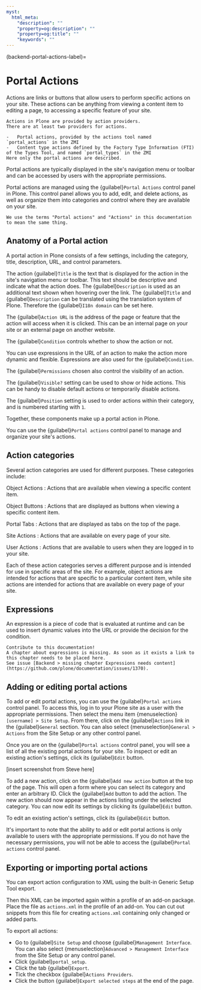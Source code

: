 ```yaml
---
myst:
  html_meta:
    "description": ""
    "property=og:description": ""
    "property=og:title": ""
    "keywords": ""
---
```


(backend-portal-actions-label)=

# Portal Actions

Actions are links or buttons that allow users to perform specific actions on your site.
These actions can be anything from viewing a content item to editing a page, to accessing a specific feature of your site.

```{note}
Actions in Plone are provided by action providers.
There are at least two providers for actions.

-   Portal actions, provided by the actions tool named `portal_actions` in the ZMI
-   Content type actions defined by the Factory Type Information (FTI) of the Types Tool, and named `portal_types` in the ZMI
Here only the portal actions are described.
```

Portal actions are typically displayed in the site's navigation menu or toolbar and can be accessed by users with the appropriate permissions.

Portal actions are managed using the {guilabel}`Portal Actions` control panel in Plone.
This control panel allows you to add, edit, and delete actions, as well as organize them into categories and control where they are available on your site.

```{note}
We use the terms "Portal actions" and "Actions" in this documentation to mean the same thing.
```

## Anatomy of a Portal action

A portal action in Plone consists of a few settings, including the category, title, description, URL, and control parameters.

The action {guilabel}`Title` is the text that is displayed for the action in the site's navigation menu or toolbar.
This text should be descriptive and indicate what the action does.
The {guilabel}`Description` is used as an additional text shown when hovering over the link.
The {guilabel}`Title` and {guilabel}`Description` can be translated using the translation system of Plone.
Therefore the {guilabel}`I18n domain` can be set here.

The {guilabel}`Action URL` is the address of the page or feature that the action will access when it is clicked.
This can be an internal page on your site or an external page on another website.

The {guilabel}`Condition` controls whether to show the action or not.

You can use expressions in the URL of an action to make the action more dynamic and flexible.
Expressions are also used for the {guilabel}`Condition`.

The {guilabel}`Permissions` chosen also control the visibility of an action.

The {guilabel}`Visible?` setting can be used to show or hide actions.
This can be handy to disable default actions or temporarily disable actions.

The {guilabel}`Position` setting is used to order actions within their category, and is numbered starting with `1`.

Together, these components make up a portal action in Plone.

You can use the {guilabel}`Portal actions` control panel to manage and organize your site's actions.

## Action categories

Several action categories are used for different purposes.
These categories include:

Object Actions
: Actions that are available when viewing a specific content item.

Object Buttons
: Actions that are displayed as buttons when viewing a specific content item.

Portal Tabs
: Actions that are displayed as tabs on the top of the page.

Site Actions
: Actions that are available on every page of your site.

User Actions
: Actions that are available to users when they are logged in to your site.

Each of these action categories serves a different purpose and is intended for use in specific areas of the site.
For example, object actions are intended for actions that are specific to a particular content item, while site actions are intended for actions that are available on every page of your site.

## Expressions

An expression is a piece of code that is evaluated at runtime and can be used to insert dynamic values into the URL or provide the decision for the condition.

```{todo}
Contribute to this documentation!
A chapter about expressions is missing. As soon as it exists a link to this chapter needs to be placed here.
See issue [Backend > missing chapter Expressions needs content](https://github.com/plone/documentation/issues/1370).
```

## Adding or editing portal actions

To add or edit portal actions, you can use the {guilabel}`Portal actions` control panel.
To access this, log in to your Plone site as a user with the appropriate permissions.
Then select the menu item {menuselection}`[username] > Site Setup`.
From there, click on the {guilabel}`Actions` link in the {guilabel}`General` section.
You can also select {menuselection}`General > Actions` from the Site Setup or any other control panel.

Once you are on the {guilabel}`Portal actions` control panel, you will see a list of all the existing portal actions for your site.
To inspect or edit an existing action's settings, click its {guilabel}`Edit` button.

[insert screenshot from Steve here]

To add a new action, click on the {guilabel}`Add new action` button at the top of the page.
This will open a form where you can select its category and enter an arbitrary ID.
Click the {guilabel}`Add` button to add the action.
The new action should now appear in the actions listing under the selected category.
You can now edit its settings by clicking its {guilabel}`Edit` button.

To edit an existing action's settings, click its {guilabel}`Edit` button.

It's important to note that the ability to add or edit portal actions is only available to users with the appropriate permissions.
If you do not have the necessary permissions, you will not be able to access the {guilabel}`Portal actions` control panel.

## Exporting or importing portal actions

You can export action configuration to XML using the built-in Generic Setup Tool export.

Then this XML can be imported again within a profile of an add-on package.
Place the file as `actions.xml` in the profile of an add-on.
You can cut out snippets from this file for creating `actions.xml` containing only changed or added parts.

To export all actions:

- Go to {guilabel}`Site Setup` and choose {guilabel}`Management Interface`.
  You can also select {menuselection}`Advanced > Management Interface` from the Site Setup or any control panel.
- Click {guilabel}`portal_setup`.
- Click the tab {guilabel}`Export`.
- Tick the checkbox {guilabel}`Actions Providers`.
- Click the button {guilabel}`Export selected steps` at the end of the page.

